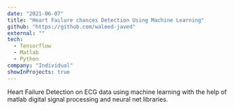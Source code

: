 ```yaml
---
date: "2021-06-07"
title: "Heart Failure chances Detection Using Machine Learning"
github: "https://github.com/waleed-javed"
external: ""
tech:
  - Tensorflow
  - Matlab
  - Python
company: "Individual"
showInProjects: true
---
```


Heart Failure Detection on ECG data using machine learning with the help of matlab digital signal processing and neural net libraries.
